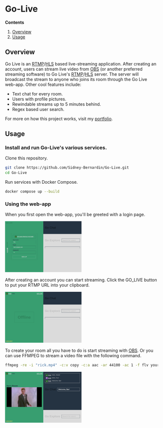 # Go-Live

**Contents**
1. [Overview](#overview)
1. [Usage](#usage)

## Overview
Go Live is an [RTMP](https://en.wikipedia.org/wiki/Real-Time_Messaging_Protocol)/[HLS](https://en.wikipedia.org/wiki/HTTP_Live_Streaming) based live-streaming application. After creating an account, users can stream live video from [OBS](https://obsproject.com/) (or another preferred streaming software) to Go Live's [RTMP](https://en.wikipedia.org/wiki/Real-Time_Messaging_Protocol)/[HLS](https://en.wikipedia.org/wiki/HTTP_Live_Streaming) server. The server will broadcast the stream to anyone who joins its room through the Go Live web-app. Other cool features include:

* Text chat for every room.
* Users with profile pictures.
* Rewindable streams up to 5 minutes behind.
* Regex based user search.

For more on how this project works, visit my [portfolio](https://sidney-bernardin.github.io/project/?id=go_live).

## Usage

### Install and run Go-Live's various services.

Clone this repository.
``` bash
git clone https://github.com/Sidney-Bernardin/Go-Live.git
cd Go-Live
```

Run services with Docker Compose.
``` bash
docker compose up --build
```

### Using the web-app
When you first open the web-app, you'll be greeted with a login page.
<div>
  <img src="./examples/signin.png" width="50%" />
</div>

After creating an account you can start streaming. Click the GO_LIVE button to put your RTMP URL into your clipboard.
<div>
  <img src="./examples/home.png" width="50%" />
</div>

To create your room all you have to do is start streaming with [OBS](https://obsproject.com/). Or you can use FFMPEG to stream a video file with the following command.
``` bash
ffmpeg -re -i "rick.mp4" -c:v copy -c:a aac -ar 44100 -ac 1 -f flv your_rtmp_url
```
<div>
  <img src="./examples/room.png" width="50%" />
</div>
